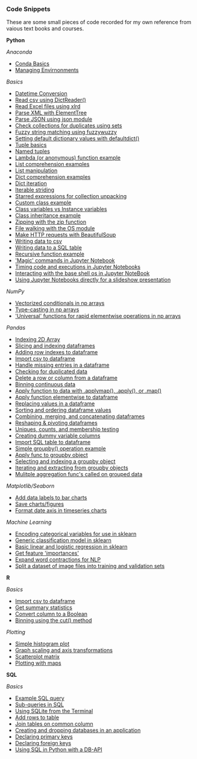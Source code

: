 ### Code Snippets
These are some small pieces of code recorded for my own reference from vaious text books and courses.

**Python**

_Anaconda_
 * [Conda Basics](https://github.com/tttgm/code-snippets/blob/master/Anaconda/conda_basics.py)
 * [Managing Envirnonments](https://github.com/tttgm/code-snippets/blob/master/Anaconda/managing_environments.py)

_Basics_
 * [Datetime Conversion](https://github.com/tttgm/code-snippets/blob/master/python-basics/datetime_conversion.py)
 * [Read csv using DictReader()](https://github.com/tttgm/code-snippets/blob/master/python-basics/read_csv_to_dict.py)
 * [Read Excel files using xlrd](https://github.com/tttgm/code-snippets/blob/master/python-basics/read_excel_with_xlrd.py)
 * [Parse XML with ElementTree](https://github.com/tttgm/code-snippets/blob/master/python-basics/read_xml_with_elementtree.py)
 * [Parse JSON using json module](https://github.com/tttgm/code-snippets/blob/master/python-basics/read_json.py)
 * [Check collections for duplicates using sets](https://github.com/tttgm/code-snippets/blob/master/python-basics/checking_for_duplicates.py)
 * [Fuzzy string matching using fuzzywuzzy](https://github.com/tttgm/code-snippets/blob/master/python-basics/fuzzy_matching.py)
 * [Setting default dictionary values with defaultdict()](https://github.com/tttgm/code-snippets/blob/master/python-basics/default_dicts.py)
 * [Tuple basics](https://github.com/tttgm/code-snippets/blob/master/python-basics/tuple_basics.py)
 * [Named tuples](https://github.com/tttgm/code-snippets/blob/master/python-basics/named_tuples.py)
 * [Lambda (or anonymous) function example](https://github.com/tttgm/code-snippets/blob/master/python-basics/lambda_functions.py)
 * [List comprehension examples](https://github.com/tttgm/code-snippets/blob/master/python-basics/list_comprehensions.py)
 * [List manipulation](https://github.com/tttgm/code-snippets/blob/master/python-basics/list_manipulation.py)
 * [Dict comprehension examples](https://github.com/tttgm/code-snippets/blob/master/python-basics/dict_comprehension.py)
 * [Dict iteration](https://github.com/tttgm/code-snippets/blob/master/python-basics/dict_iteration.py)
 * [Iterable striding](https://github.com/tttgm/code-snippets/blob/master/python-basics/iterable_striding.py)
 * [Starred expressions for collection unpacking](https://github.com/tttgm/code-snippets/blob/master/python-basics/starred_expressions.py)
 * [Custom class example](https://github.com/tttgm/code-snippets/blob/master/python-basics/custom_class_example.py)
 * [Class variables vs Instance variables](https://github.com/tttgm/code-snippets/blob/master/python-basics/class_vs_instance_variables.py)
 * [Class inheritance example](https://github.com/tttgm/code-snippets/blob/master/python-basics/class_inheritance_example.py)
 * [Zipping with the zip function](https://github.com/tttgm/code-snippets/blob/master/python-basics/zip_function.py)
 * [File walking with the OS module](https://github.com/tttgm/code-snippets/blob/master/python-basics/file_walking_os_module.py)
 * [Make HTTP requests with BeautifulSoup](https://github.com/tttgm/code-snippets/blob/master/python-basics/http_requests_with_beautifulsoup.py)
 * [Writing data to csv](https://github.com/tttgm/code-snippets/blob/master/python-basics/writing_data_to_csv.py)
 * [Writing data to a SQL table](https://github.com/tttgm/code-snippets/blob/master/python-basics/writing_data_to_sql.py)
 * [Recursive function example](https://github.com/tttgm/code-snippets/blob/master/python-basics/recursive_function_example.py)
 * ['Magic' commands in Jupyter Notebook](https://github.com/tttgm/code-snippets/blob/master/python-basics/jupyter_magic_commands.py)
 * [Timing code and executions in Jupyter Notebooks](https://github.com/tttgm/code-snippets/blob/master/python-basics/timing_code.py)
 * [Interacting with the base shell os in Jupyter NoteBook](https://github.com/tttgm/code-snippets/blob/master/python-basics/interacting_with_os.py)
 * [Using Jupyter Notebooks directly for a slideshow presentation](https://github.com/tttgm/code-snippets/blob/master/python-basics/using_jupyter_for_slides.py)
 
_NumPy_
 * [Vectorized conditionals in np arrays](https://github.com/tttgm/code-snippets/blob/master/python-basics/conditionals_numpy.py)
 * [Type-casting in np arrays](https://github.com/tttgm/code-snippets/blob/master/python-basics/type_casting_in_numpy.py)
 * ['Universal' functions for rapid elementwise operations in np arrays](https://github.com/tttgm/code-snippets/blob/master/python-basics/universal_funcs_numpy.py)

_Pandas_
 * [Indexing 2D Array](https://github.com/tttgm/code-snippets/blob/master/pandas/indexing_pandas_array.py)
 * [Slicing and indexing dataframes](https://github.com/tttgm/code-snippets/blob/master/pandas/label_indexing_ix.py)
 * [Adding row indexes to dataframe](https://github.com/tttgm/code-snippets/blob/master/pandas/adding_row_indexes.py)
 * [Import csv to dataframe](https://github.com/tttgm/code-snippets/blob/master/pandas/csv_to_dataframe.py)
 * [Handle missing entries in a dataframe](https://github.com/tttgm/code-snippets/blob/master/pandas/handling_missing_data.py)
 * [Checking for duplicated data](https://github.com/tttgm/code-snippets/blob/master/pandas/duplicated_data.py)
 * [Delete a row or column from a dataframe](https://github.com/tttgm/code-snippets/blob/master/pandas/del_row_or_column.py)
 * [Binning continuous data](https://github.com/tttgm/code-snippets/blob/master/pandas/binning_in_pandas.py)
 * [Apply function to data with .applymap(), .apply(), or .map()](https://github.com/tttgm/code-snippets/blob/master/pandas/apply_func_with_applymap.py)
 * [Apply function elementwise to dataframe](https://github.com/tttgm/code-snippets/blob/master/pandas/function_mapping.py)
 * [Replacing values in a dataframe](https://github.com/tttgm/code-snippets/blob/master/pandas/replace_values.py)
 * [Sorting and ordering dataframe values](https://github.com/tttgm/code-snippets/blob/master/pandas/sorting_and_ordering.py)
 * [Combining, merging, and concatenating dataframes](https://github.com/tttgm/code-snippets/blob/master/pandas/combining_and_merging_dfs.py)
 * [Reshaping & pivoting dataframes](https://github.com/tttgm/code-snippets/blob/master/pandas/reshape_and_pivot.py)
 * [Uniques, counts, and membership testing](https://github.com/tttgm/code-snippets/blob/master/pandas/unique_counts_membership.py)
 * [Creating dummy variable columns](https://github.com/tttgm/code-snippets/blob/master/pandas/create_dummy_variables.py)
 * [Import SQL table to dataframe](https://github.com/tttgm/code-snippets/blob/master/pandas/sql-table_to_dataframe.py)
 * [Simple groupby() operation example](https://github.com/tttgm/code-snippets/blob/master/pandas/basic_groupby_operation.py)
 * [Apply func to groupby object](https://github.com/tttgm/code-snippets/blob/master/pandas/applying_to_groupby.py)
 * [Selecting and indexing a groupby object](https://github.com/tttgm/code-snippets/blob/master/pandas/indexing_and_selecting_groupbys.py)
 * [Iterating and extracting from groupby objects](https://github.com/tttgm/code-snippets/blob/master/pandas/iterating_groupby_objects.py)
 * [Mulitple aggregation func's called on grouped data](https://github.com/tttgm/code-snippets/blob/master/pandas/multiple_aggregation_functions.py)
 
 _Matplotlib/Seaborn_  
 * [Add data labels to bar charts](https://github.com/tttgm/code-snippets/blob/master/python-plotting/barchart_datalabels.py)
 * [Save charts/figures](https://github.com/tttgm/code-snippets/blob/master/python-plotting/matplotlib_savefig.py)
 * [Format date axis in timeseries charts](https://github.com/tttgm/code-snippets/blob/master/python-plotting/nice_dates.py)

_Machine Learning_
 * [Encoding categorical variables for use in sklearn](https://github.com/tttgm/code-snippets/blob/master/machine-learning/encode_variables.py)
 * [Generic classification model in sklearn](https://github.com/tttgm/code-snippets/blob/master/machine-learning/generic_classification_func_sklearn.py)
 * [Basic linear and logistic regression in sklearn](https://github.com/tttgm/code-snippets/blob/master/machine-learning/linear_logistic_regression.py)
 * [Get feature 'importances'](https://github.com/tttgm/code-snippets/blob/master/machine-learning/get_feature_importances.py)
 * [Expand word contractions for NLP](https://github.com/tttgm/code-snippets/blob/master/machine-learning/expanding_contractions.py)
 * [Split a dataset of image files into training and validation sets](https://github.com/tttgm/code-snippets/blob/master/machine-learning/split_image_dataset.py)

**R**

_Basics_
 * [Import csv to dataframe](https://github.com/tttgm/code-snippets/blob/master/R-basics/read_csv_r.py)
 * [Get summary statistics](https://github.com/tttgm/code-snippets/blob/master/R-basics/get_summary_stats.py)
 * [Convert column to a Boolean](https://github.com/tttgm/code-snippets/blob/master/R-basics/convert_col_to_boolean.py)
 * [Binning using the cut() method](https://github.com/tttgm/code-snippets/blob/master/R-basics/create_bins_with_cut.py)

_Plotting_
 * [Simple histogram plot](https://github.com/tttgm/code-snippets/blob/master/R-basics/basic_histogram.py)
 * [Graph scaling and axis transformations](https://github.com/tttgm/code-snippets/blob/master/R-basics/graph_scaling_r.py)
 * [Scatterplot matrix](https://github.com/tttgm/code-snippets/blob/master/R-basics/scatterplot_matrix.py)
 * [Plotting with maps](https://github.com/tttgm/code-snippets/blob/master/R-basics/plotting_with_maps.py)

**SQL**

_Basics_
 * [Example SQL query](https://github.com/tttgm/code-snippets/blob/master/SQL/example_sql_query.py)
 * [Sub-queries in SQL](https://github.com/tttgm/code-snippets/blob/master/SQL/subquery_sql_example.py)
 * [Using SQLite from the Terminal](https://github.com/tttgm/code-snippets/blob/master/SQL/sqlite_in_terminal.py)
 * [Add rows to table](https://github.com/tttgm/code-snippets/blob/master/SQL/add_rows_to_table_sql.py)
 * [Join tables on common column](https://github.com/tttgm/code-snippets/blob/master/SQL/join_tables_sql.py)
 * [Creating and dropping databases in an application](https://github.com/tttgm/code-snippets/blob/master/SQL/creating_and_dropping_databases.py)
 * [Declaring primary keys](https://github.com/tttgm/code-snippets/blob/master/SQL/declaring_primary_keys.py)
 * [Declaring foreign keys](https://github.com/tttgm/code-snippets/blob/master/SQL/declaring_relationships_between_tables.py)
 * [Using SQL in Python with a DB-API](https://github.com/tttgm/code-snippets/blob/master/SQL/using_database_APIs.py)

